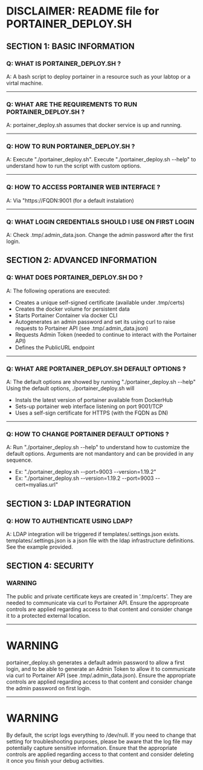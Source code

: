 # DISCLAIMER: README file for PORTAINER_DEPLOY.SH

## SECTION 1: BASIC INFORMATION

### Q: WHAT IS PORTAINER_DEPLOY.SH ?

A: A bash script to deploy portainer in a resource 
   such as your labtop or a virtal machine.

---

### Q: WHAT ARE THE REQUIREMENTS TO RUN PORTAINER_DEPLOY.SH ?

A: portainer_deploy.sh assumes that docker service is up
   and running.

---

### Q: HOW TO RUN PORTAINER_DEPLOY.SH ?

A: Execute "./portainer_deploy.sh". 
   Execute "./portainer_deploy.sh --help" to understand how
   to run the script with custom options.

---

### Q: HOW TO ACCESS PORTAINER WEB INTERFACE ?

A: Via "https://FQDN:9001 (for a default instalation)

---

### Q: WHAT LOGIN CREDENTIALS SHOULD I USE ON FIRST LOGIN 

A: Check .tmp/.admin_data.json. Change the admin password
   after the first login.

## SECTION 2: ADVANCED INFORMATION

### Q: WHAT DOES PORTAINER_DEPLOY.SH DO ?

A: The following operations are executed:
   - Creates a unique self-signed certificate (available under .tmp/certs)
   - Creates the docker volume for persistent data
   - Starts Portainer Container via docker CLI
   - Autogenerates an admin password and set its using curl to raise requests to Portainer API (see .tmp/.admin_data.json)
   - Requests Admin Token (needed to continue to interact with the Portainer API)
   - Defines the PublicURL endpoint
 
---

### Q: WHAT ARE PORTAINER_DEPLOY.SH DEFAULT OPTIONS ?

A: The default options are showed by running "./portainer_deploy.sh --help" 
   Using the default options, ./portainer_deploy.sh will
   - Instals the latest version of portainer available from DockerHub
   - Sets-up portainer web interface listening on port 9001/TCP
   - Uses a self-sign certificate for HTTPS (with the FQDN as DN)

--- 
 
### Q: HOW TO CHANGE PORTAINER DEFAULT OPTIONS ?

A: Run "./portainer_deploy.sh --help" to understand how to customize the default 
   options. Arguments are not mandantory and can be provided in any sequence. 
   - Ex: "./portainer_deploy.sh --port=9003 --version=1.19.2"
   - Ex: "./portainer_deploy.sh --version=1.19.2 --port=9003 --cert=myalias.url"


## SECTION 3: LDAP INTEGRATION

### Q: HOW TO AUTHENTICATE USING LDAP?  

A: LDAP integration will be triggered if templates/.settings.json exists.
   templates/.settings.json is a json file with the ldap infrastructure 
   definitions. See the example provided.
 

## SECTION 4: SECURITY

### WARNING
The public and private certificate keys are created in '.tmp/certs'. 
They are needed to communicate via curl to Portainer API. Ensure the 
approproate controls are applied regarding access to that content and 
consider change it to a protected external location.

---

# WARNING
portainer_deploy.sh generates a default admin password to allow a 
first login, and to be able to generate an Admin Token to allow it
to communicate via curl to Portainer API (see .tmp/.admin_data.json).
Ensure the appropriate controls are applied regarding access to that 
content and consider change the admin password on first login.

---

# WARNING
By default, the script logs everything to /dev/null. If you need to
change that setting for troubleshooting purposes, please be aware
that the log file may potentially capture sensitive information.
Ensure that the appropriate controls are applied regarding access 
to that content and consider deleting it once you finish your debug
activities.
